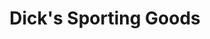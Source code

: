---
title: "Dick's Sporting Goods"
url: /oklahoma-city/dicks-sporting-goods-northwest-59th-street/
shop: Sport
---